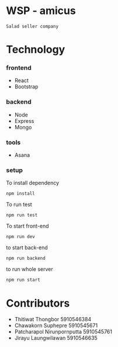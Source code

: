 # WSP - amicus

``` Salad seller company ```

# Technology

### frontend
- React
- Bootstrap

### backend
- Node
- Express
- Mongo

### tools
- Asana

### setup

To install dependency

``` npm install ```

To run test

``` npm run test ```

To start front-end

``` npm run dev ```

to start back-end

``` npm run backend ```

to run whole server

``` npm run start ```

# Contributors
- Thitiwat Thongbor 5910546384
- Chawakorn Suphepre 5910545671
- Patcharapol Nirunpornputta 5910545761
- Jirayu Laungwilawan 5910546635

